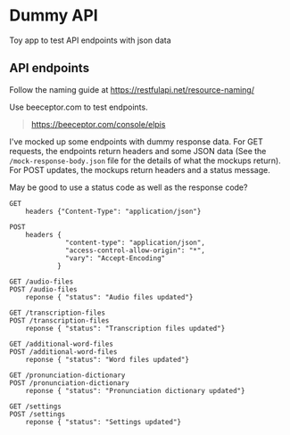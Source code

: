 # Dummy API

Toy app to test API endpoints with json data


## API endpoints

Follow the naming guide at https://restfulapi.net/resource-naming/


Use beeceptor.com to test endpoints. 
> https://beeceptor.com/console/elpis


I've mocked up some endpoints with dummy response data. For GET requests, the endpoints return headers and some JSON data (See the `/mock-response-body.json` file for the details of what the mockups return). For POST updates, the mockups return headers and a status message. 

May be good to use a status code as well as the response code? 



```
GET
    headers {"Content-Type": "application/json"}

POST
    headers {
              "content-type": "application/json",
              "access-control-allow-origin": "*",
              "vary": "Accept-Encoding"
            }

GET /audio-files
POST /audio-files
    reponse { "status": "Audio files updated"}

GET /transcription-files
POST /transcription-files
    reponse { "status": "Transcription files updated"}

GET /additional-word-files
POST /additional-word-files
    reponse { "status": "Word files updated"}

GET /pronunciation-dictionary
POST /pronunciation-dictionary
    reponse { "status": "Pronunciation dictionary updated"}

GET /settings
POST /settings 
    reponse { "status": "Settings updated"}

```